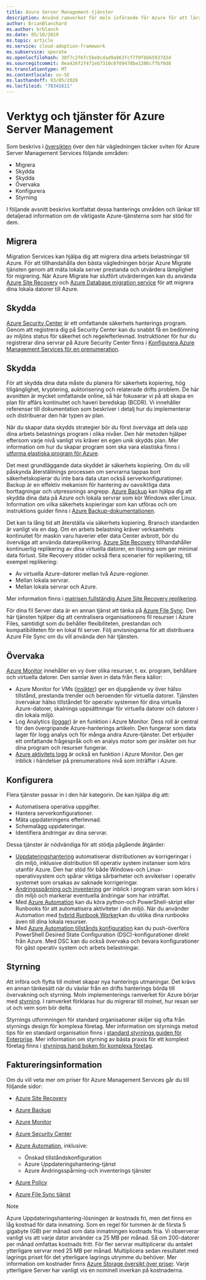 ```yaml
---
title: Azure Server Management-tjänster
description: Använd ramverket för moln införande för Azure för att lära dig mer om områden i serien av Azure Server Management Services.
author: BrianBlanchard
ms.author: brblanch
ms.date: 05/10/2019
ms.topic: article
ms.service: cloud-adoption-framework
ms.subservice: operate
ms.openlocfilehash: 38f7c2f6fc5be0cdad9a963fcf7f0fbb65937d3d
ms.sourcegitcommit: 0ea426f2f471eb7310c6f09478be1306cf7bf0d8
ms.translationtype: MT
ms.contentlocale: sv-SE
ms.lasthandoff: 03/05/2020
ms.locfileid: "78341611"
---
```

# <a name="azure-server-management-tools-and-services"></a>Verktyg och tjänster för Azure Server Management

Som beskrivs i [översikten](./index.md) över den här vägledningen täcker sviten för Azure Server Management Services följande områden:

- Migrera
- Skydda
- Skydda
- Övervaka
- Konfigurera
- Styrning

I följande avsnitt beskrivs kortfattat dessa hanterings områden och länkar till detaljerad information om de viktigaste Azure-tjänsterna som har stöd för dem.

## <a name="migrate"></a>Migrera

Migration Services kan hjälpa dig att migrera dina arbets belastningar till Azure. För att tillhandahålla den bästa vägledningen börjar Azure Migrate tjänsten genom att mäta lokala server prestanda och utvärdera lämplighet för migrering. När Azure Migrate har slutfört utvärderingen kan du använda [Azure Site Recovery](https://docs.microsoft.com/azure/site-recovery/site-recovery-overview) och [Azure Database migration service](https://docs.microsoft.com/azure/dms/dms-overview) för att migrera dina lokala datorer till Azure.

## <a name="secure"></a>Skydda

[Azure Security Center](https://docs.microsoft.com/azure/security-center/security-center-intro) är ett omfattande säkerhets hanterings program. Genom att registrera dig på Security Center kan du snabbt få en bedömning av miljöns status för säkerhet och regelefterlevnad. Instruktioner för hur du registrerar dina servrar på Azure Security Center finns i [Konfigurera Azure Management Services för en prenumeration](./onboard-at-scale.md#azure-security-center).

## <a name="protect"></a>Skydda

För att skydda dina data måste du planera för säkerhets kopiering, hög tillgänglighet, kryptering, auktorisering och relaterade drifts problem. De här avsnitten är mycket omfattande online, så här fokuserar vi på att skapa en plan för affärs kontinuitet och haveri beredskap (BCDR). Vi innehåller referenser till dokumentation som beskriver i detalj hur du implementerar och distribuerar den här typen av plan.

När du skapar data skydds strategier bör du först överväga att dela upp dina arbets belastnings program i olika nivåer. Den här metoden hjälper eftersom varje nivå vanligt vis kräver en egen unik skydds plan. Mer information om hur du skapar program som ska vara elastiska finns i [utforma elastiska program för Azure](https://docs.microsoft.com/azure/architecture/resiliency).

Det mest grundläggande data skyddet är säkerhets kopiering. Om du vill påskynda återställnings processen om servrarna tappas bort säkerhetskopierar du inte bara data utan också serverkonfigurationer. Backup är en effektiv mekanism för hantering av oavsiktliga data borttagningar och utpressnings angrepp. [Azure Backup](https://docs.microsoft.com/azure/backup) kan hjälpa dig att skydda dina data på Azure och lokala servrar som kör Windows eller Linux. Information om vilka säkerhets kopieringar som kan utföras och om instruktions guider finns i [Azure Backup-dokumentationen](https://docs.microsoft.com/azure/backup/backup-overview).

Det kan ta lång tid att återställa via säkerhets kopiering. Bransch standarden är vanligt vis en dag. Om en arbets belastning kräver verksamhets kontinuitet för maskin varu haverier eller data Center avbrott, bör du överväga att använda datareplikering. [Azure Site Recovery](https://docs.microsoft.com/azure/site-recovery/site-recovery-overview) tillhandahåller kontinuerlig replikering av dina virtuella datorer, en lösning som ger minimal data förlust. Site Recovery stöder också flera scenarier för replikering, till exempel replikering:

- Av virtuella Azure-datorer mellan två Azure-regioner.
- Mellan lokala servrar.
- Mellan lokala servrar och Azure.

Mer information finns i [matrisen fullständig Azure Site Recovery replikering](https://docs.microsoft.com/azure/site-recovery/site-recovery-overview#what-can-i-replicate).

För dina fil Server data är en annan tjänst att tänka på [Azure File Sync](https://docs.microsoft.com/azure/storage/files/storage-sync-files-planning). Den här tjänsten hjälper dig att centralisera organisationens fil resurser i Azure Files, samtidigt som du behåller flexibiliteten, prestandan och kompatibiliteten för en lokal fil server. Följ anvisningarna för att distribuera Azure File Sync om du vill använda den här tjänsten.

## <a name="monitor"></a>Övervaka

[Azure Monitor](https://docs.microsoft.com/azure/azure-monitor/overview) innehåller en vy över olika resurser, t. ex. program, behållare och virtuella datorer. Den samlar även in data från flera källor:

- Azure Monitor for VMs ([insikter](https://docs.microsoft.com/azure/azure-monitor/insights/vminsights-overview)) ger en djupgående vy över hälso tillstånd, prestanda trender och beroenden för virtuella datorer. Tjänsten övervakar hälso tillståndet för operativ systemen för dina virtuella Azure-datorer, skalnings uppsättningar för virtuella datorer och datorer i din lokala miljö.
- Log Analytics ([loggar](https://docs.microsoft.com/azure/azure-monitor/platform/data-collection#logs)) är en funktion i Azure Monitor. Dess roll är central för den övergripande Azure-hanterings artikeln. Den fungerar som data lager för logg analys och för många andra Azure-tjänster. Det erbjuder ett omfattande frågespråk och en analys motor som ger insikter om hur dina program och resurser fungerar.
- [Azure aktivitets logg](https://docs.microsoft.com/azure/azure-monitor/platform/activity-logs-overview) är också en funktion i Azure Monitor. Den ger inblick i händelser på prenumerations nivå som inträffar i Azure.

## <a name="configure"></a>Konfigurera

Flera tjänster passar in i den här kategorin. De kan hjälpa dig att:

- Automatisera operativa uppgifter.
- Hantera serverkonfigurationer.
- Mäta uppdateringens efterlevnad.
- Schemalägg uppdateringar.
- Identifiera ändringar av dina servrar.

Dessa tjänster är nödvändiga för att stödja pågående åtgärder:

- [Uppdateringshantering](/azure/automation/automation-update-management) automatiserar distributionen av korrigeringar i din miljö, inklusive distribution till operativ system instanser som körs utanför Azure. Den har stöd för både Windows-och Linux-operativsystem och spårar viktiga sårbarheter och avvikelser i operativ systemet som orsakas av saknade korrigeringar.
- [Ändringsspårning och inventering](https://docs.microsoft.com/azure/automation/change-tracking) ger inblick i program varan som körs i din miljö och markerar eventuella ändringar som har inträffat.
- Med [Azure Automation](https://docs.microsoft.com/azure/automation/automation-intro) kan du köra python-och PowerShell-skript eller Runbooks för att automatisera aktiviteter i din miljö. När du använder Automation med [hybrid Runbook Worker](https://docs.microsoft.com/azure/automation/automation-hybrid-runbook-worker)kan du utöka dina runbooks även till dina lokala resurser.
- Med [Azure Automation tillstånds konfiguration](https://docs.microsoft.com/azure/automation/automation-dsc-overview) kan du push-överföra PowerShell Desired State Configuration (DSC)-konfigurationer direkt från Azure. Med DSC kan du också övervaka och bevara konfigurationer för gäst operativ system och arbets belastningar.

## <a name="govern"></a>Styrning

Att införa och flytta till molnet skapar nya hanterings utmaningar. Det krävs en annan tänkesätt när du växlar från en drifts hanterings börda till övervakning och styrning. Moln implementerings ramverket för Azure börjar med [styrning](../../govern/index.md). I ramverket förklaras hur du migrerar till molnet, hur resan ser ut och vem som bör delta.

Styrnings utformningen för standard organisationer skiljer sig ofta från styrnings design för komplexa företag. Mer information om styrnings metod tips för en standard organisation finns i [standard styrnings guiden för Enterprise](../../govern/guides/standard/index.md). Mer information om styrning av bästa praxis för ett komplext företag finns i [styrnings hand boken för komplexa företag](../../govern/guides/complex/index.md).

## <a name="billing-information"></a>Faktureringsinformation

Om du vill veta mer om priser för Azure Management Services går du till följande sidor:

- [Azure Site Recovery](https://azure.microsoft.com/pricing/details/site-recovery)

- [Azure Backup](https://azure.microsoft.com/pricing/details/backup)

- [Azure Monitor](https://azure.microsoft.com/pricing/details/monitor)

- [Azure Security Center](https://azure.microsoft.com/pricing/details/security-center)

- [Azure Automation](https://azure.microsoft.com/pricing/details/automation), inklusive:
  - Önskad tillståndskonfiguration
  - Azure Uppdateringshantering-tjänst
  - Azure Ändringsspårning-och inventerings tjänster

- [Azure Policy](https://azure.microsoft.com/pricing/details/azure-policy)

- [Azure File Sync tjänst](https://azure.microsoft.com/pricing/details/storage/blobs)

> [!NOTE]
> Azure Uppdateringshantering-lösningen är kostnads fri, men det finns en låg kostnad för data inmatning. Som en regel för tummen är de första 5 gigabyte (GB) per månad som data inmatningen kostnads fria. Vi observerar vanligt vis att varje dator använder ca 25 MB per månad. Så om 200-datorer per månad omfattas kostnads fritt. För fler servrar multiplicerar du antalet ytterligare servrar med 25 MB per månad. Multiplicera sedan resultatet med lagrings priset för det ytterligare lagrings utrymme du behöver. Mer information om kostnader finns [Azure Storage översikt över priser](https://azure.microsoft.com/pricing/details/storage). Varje ytterligare Server har vanligt vis en nominell inverkan på kostnaderna.
